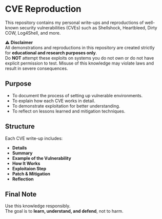 # CVE Reproduction

This repository contains my personal write-ups and reproductions of well-known security vulnerabilities (CVEs) such as Shellshock, Heartbleed, Dirty COW, Log4Shell, and more.  

⚠️ **Disclaimer**  
All demonstrations and reproductions in this repository are created strictly for **educational and research purposes only**.  
Do **NOT** attempt these exploits on systems you do not own or do not have explicit permission to test. Misuse of this knowledge may violate laws and result in severe consequences.  

## Purpose
- To document the process of setting up vulnerable environments.  
- To explain how each CVE works in detail.  
- To demonstrate exploitation for better understanding.  
- To reflect on lessons learned and mitigation techniques.  

## Structure
Each CVE write-up includes:  
- **Details** 
- **Summary**  
- **Example of the Vulnerability**  
- **How It Works**
- **Exploitaion Step**
- **Patch & Mitigation**  
- **Reflection**  

## Final Note
Use this knowledge responsibly.  
The goal is to **learn, understand, and defend**, not to harm. 
